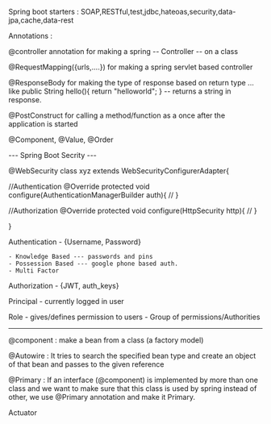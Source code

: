 
Spring boot starters :
	SOAP,RESTful,test,jdbc,hateoas,security,data-jpa,cache,data-rest

Annotations :

@controller annotation for making a spring -- Controller -- on a class

@RequestMapping({urls,....}) for making a spring servlet based controller

@ResponseBody for making the type of response based on return type ... like 
public String hello(){
 return "helloworld";
} -- returns a string in response.

@PostConstruct for calling a method/function as a once after the application is started

@Component, @Value, @Order

--- Spring Boot Secrity ---

@WebSecurity
class xyz extends WebSecurityConfigurerAdapter{

//Authentication
@Override
protected void configure(AuthenticationManagerBuilder auth){
//
}


//Authorization
@Override
protected void configure(HttpSecurity http){
//
}

}

Authentication - {Username, Password}

	- Knowledge Based --- passwords and pins
	- Possession Based --- google phone based auth.
	- Multi Factor

	

Authorization - {JWT, auth_keys} 

Principal - currently logged in user

Role - gives/defines permission to users
	- Group of permissions/Authorities






---------------

@component :
	make a bean from a class (a factory model)

@Autowire :
	It tries to search the specified bean type and create an object of that bean and passes to the given reference

@Primary :
	If an interface (@component) is implemented by more than one class and we want to make sure that this class is used by spring instead of other, we use @Primary annotation and make it Primary.

Actuator
